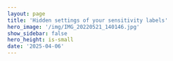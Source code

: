 ```yaml
---
layout: page
title: 'Hidden settings of your sensitivity labels'
hero_image: '/img/IMG_20220521_140146.jpg'
show_sidebar: false
hero_height: is-small
date: '2025-04-06'
---
```




